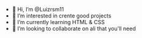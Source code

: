 - 👋 Hi, I’m @Luizrsm11
- 👀 I’m interested in crente good projects
- 🌱 I’m currently learning HTML & CSS
- 💞️ I’m looking to collaborate on ali that you'll need

<!---
Luizrsm11/Luizrsm11 is a ✨ special ✨ repository because its `README.md` (this file) appears on your GitHub profile.
You can click the Preview link to take a look at your changes.
--->
